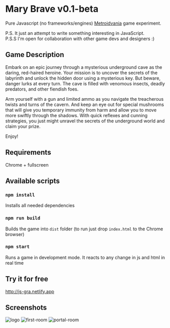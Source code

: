 # Mary Brave v0.1-beta
Pure Javascript (no frameworks/engines) [Metroidvania](https://en.wikipedia.org/wiki/Metroidvania) game experiment.

P.S. It just an attempt to write something interesting in JavaScript.\
P.S.S I'm open for collaboration with other game devs and designers :)

## Game Description
Embark on an epic journey through a mysterious underground cave as the daring, red-haired heroine. Your mission is to uncover the secrets of the labyrinth and unlock the hidden door using a mysterious key. But beware, danger lurks at every turn. The cave is filled with venomous insects, deadly predators, and other fiendish foes.

Arm yourself with a gun and limited ammo as you navigate the treacherous twists and turns of the cavern. And keep an eye out for special mushrooms that will give you temporary immunity from harm and allow you to move more swiftly through the shadows. With quick reflexes and cunning strategies, you just might unravel the secrets of the underground world and claim your prize.

Enjoy!

## Requirements
Chrome + fullscreen

## Available scripts

### `npm install`
Installs all needed dependencies

### `npm run build`
Builds the game into `dist` folder (to run just drop `index.html` to the Chrome browser)

### `npm start`
Runs a game in development mode. It reacts to any change in js and html in real time

## Try it for free
http://js-gra.netlify.app

## Screenshots
![logo](https://github.com/tmptrash/gra/blob/main/screenshots/logo.png)
![first-room](https://github.com/tmptrash/gra/blob/main/screenshots/room.png)
![portal-room](https://github.com/tmptrash/gra/blob/main/screenshots/portal.png)
